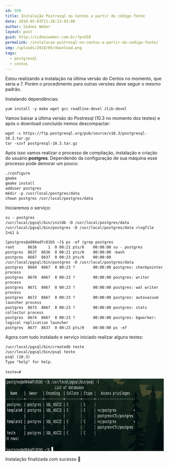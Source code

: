 ```yaml
---
id: 559
title: Instalação Postresql no Centos a partir do código fonte
date: 2018-05-03T21:28:13-03:00
author: Sidnei Weber
layout: post
guid: http://sidneiweber.com.br/?p=559
permalink: /instalacao-postresql-no-centos-a-partir-do-codigo-fonte/
img: /uploads/2018/05/download.png
tags:
  - postgresql
  - centos
---
```

Estou realizando a instalação na última versão do Centos no momento, que seria a 7. Porém o procedimento para outras versões deve seguir o mesmo padrão.

Instalando dependências:

```shell
yum install -y make wget gcc readline-devel zlib-devel
```

Vamos baixar a última versão do Postresql (10.3 no momento dos testes) e após o download concluído iremos descompactar:

```shell
wget -c https://ftp.postgresql.org/pub/source/v10.3/postgresql-10.3.tar.gz
tar -xzvf postgresql-10.3.tar.gz
```

Após isso vamos realizar o processo de compilação, instalação e criação do usuário **postgres**. Dependendo da configuração de sua máquina esse processo pode demorar um pouco:

```shell
./configure
gmake
gmake install
adduser postgres
mkdir -p /usr/local/postgres/data
chown postgres /usr/local/postgres/data
```

Iniciaremos o serviço:

```shell
su - postgres
/usr/local/pgsql/bin/initdb -D /usr/local/postgres/data
/usr/local/pgsql/bin/postgres -D /usr/local/postgres/data >logfile 2>&1 &
```

```shell
[postgres@a984adfc81b5 ~]$ ps -ef |grep postgres
root      8636     1  0 00:21 pts/0    00:00:00 su - postgres
postgres  8637  8636  0 00:21 pts/0    00:00:00 -bash
postgres  8667  8637  0 00:23 pts/0    00:00:00 /usr/local/pgsql/bin/postgres -D /usr/local/postgres/data
postgres  8669  8667  0 00:23 ?        00:00:00 postgres: checkpointer process   
postgres  8670  8667  0 00:23 ?        00:00:00 postgres: writer process   
postgres  8671  8667  0 00:23 ?        00:00:00 postgres: wal writer process   
postgres  8672  8667  0 00:23 ?        00:00:00 postgres: autovacuum launcher process   
postgres  8673  8667  0 00:23 ?        00:00:00 postgres: stats collector process   
postgres  8674  8667  0 00:23 ?        00:00:00 postgres: bgworker: logical replication launcher   
postgres  8677  8637  0 00:23 pts/0    00:00:00 ps -ef
```

Agora com tudo instalado e serviço iniciado realizar alguns testes:

```shell
/usr/local/pgsql/bin/createdb teste
/usr/local/pgsql/bin/psql teste
psql (10.3)
Type "help" for help.

teste=#
```

<img class="alignnone size-full wp-image-563" src="/assets/img/uploads/2018/05/Captura-de-tela-de-2018-05-03-21-27-17.png" alt="" width="835" height="230" />

Instalação finalizada com sucesso 🙂
